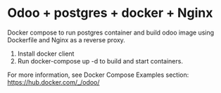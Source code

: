 # Odoo  + postgres + docker + Nginx
Docker compose to run postgres container and build odoo image using Dockerfile
and Nginx as a reverse proxy.

1. Install docker client
2. Run docker-compose up -d to build and start containers.

For more information, see Docker Compose Examples section: https://hub.docker.com/_/odoo/
